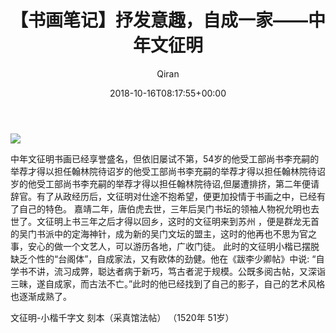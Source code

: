 ﻿---
title: 【书画笔记】抒发意趣，自成一家——中年文征明
author: Qiran
type: post
date: 2018-10-16T08:17:55+00:00
url: /zh/middle-age-wenzhengming/
categories:
  - 《文征明与陈淳绘画风格比较研究》
---
![](/uploads/2019/02/img_20190226_161742_855589193632959511323.jpg)

中年文征明书画已经享誉盛名，但依旧屡试不第，54岁的他受工部尚书李充嗣的举荐才得以担任翰林院待诏岁的他受工部尚书李充嗣的举荐才得以担任翰林院待诏岁的他受工部尚书李充嗣的举荐才得以担任翰林院待诏,但屡遭排挤，第二年便请辞官。有了从政经历后，文征明对仕途不抱希望，便更加投情于书画之中，已经有了自己的特色。
嘉靖二年，唐伯虎去世，三年后吴门书坛的领袖人物祝允明也去世了。文征明上书三年之后才得以回乡，这时的文征明来到苏州 ，便是群龙无首的吴门书派中的定海神针，成为新的吴门文坛的盟主，这时的他再也不思为官之事，安心的做一个文艺人，可以游历各地，广收门徒。
此时的文征明小楷已摆脱缺乏个性的“台阁体”，自成家法，又有欧体的劲健。他在《跋李少卿帖》中说: “自学书不讲，流习成弊，聪达者病于新巧，笃古者泥于规模。公既多阅古帖，又深诣三昧，遂自成家，而古法不亡。”此时的他已经找到了自己的影子，自己的艺术风格也逐渐成熟了。

文征明-小楷千字文 刻本（采真馆法帖） （1520年 51岁）

